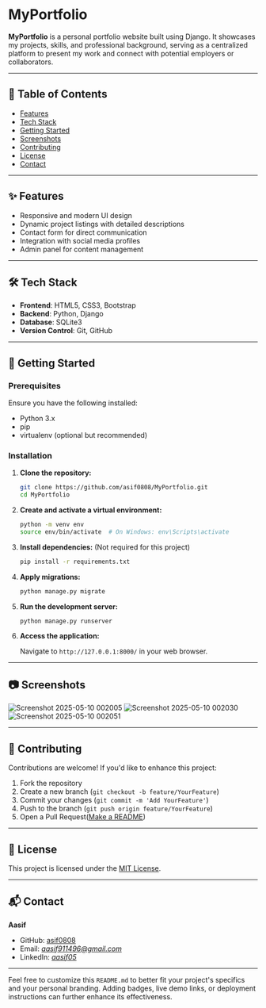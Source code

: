 # MyPortfolio

**MyPortfolio** is a personal portfolio website built using Django. It showcases my projects, skills, 
and professional background, serving as a centralized platform to present my work and connect with 
potential employers or collaborators.

---

## 📌 Table of Contents

* [Features](#features)
* [Tech Stack](#tech-stack)
* [Getting Started](#getting-started)
* [Screenshots](#screenshots)
* [Contributing](#contributing)
* [License](#license)
* [Contact](#contact)

---

## ✨ Features

* Responsive and modern UI design
* Dynamic project listings with detailed descriptions
* Contact form for direct communication
* Integration with social media profiles
* Admin panel for content management

---

## 🛠 Tech Stack

* **Frontend**: HTML5, CSS3, Bootstrap
* **Backend**: Python, Django
* **Database**: SQLite3
* **Version Control**: Git, GitHub

---

## 🚀 Getting Started

### Prerequisites

Ensure you have the following installed:

* Python 3.x
* pip
* virtualenv (optional but recommended)

### Installation

1. **Clone the repository:**

   ```bash
   git clone https://github.com/asif0808/MyPortfolio.git
   cd MyPortfolio
   ```



2. **Create and activate a virtual environment:**

   ```bash
   python -m venv env
   source env/bin/activate  # On Windows: env\Scripts\activate
   ```



3. **Install dependencies:** (Not required for this project)

   ```bash
   pip install -r requirements.txt
   ```



4. **Apply migrations:**

   ```bash
   python manage.py migrate
   ```



5. **Run the development server:**

   ```bash
   python manage.py runserver
   ```



6. **Access the application:**

   Navigate to `http://127.0.0.1:8000/` in your web browser.

---

## 📷 Screenshots

![Screenshot 2025-05-10 002005](https://github.com/user-attachments/assets/90ac2687-99dc-4645-bf72-5e5cc3481c2d)
![Screenshot 2025-05-10 002030](https://github.com/user-attachments/assets/59e4186a-c103-4b45-98ed-3022ff7f88d3)
![Screenshot 2025-05-10 002051](https://github.com/user-attachments/assets/20541326-b6ec-44a1-83b4-51241cccac8a)


---

## 🤝 Contributing

Contributions are welcome! If you'd like to enhance this project:

1. Fork the repository
2. Create a new branch (`git checkout -b feature/YourFeature`)
3. Commit your changes (`git commit -m 'Add YourFeature'`)
4. Push to the branch (`git push origin feature/YourFeature`)
5. Open a Pull Request([Make a README][1])

---

## 📄 License

This project is licensed under the [MIT License](LICENSE).

---

## 📬 Contact

**Aasif**

* GitHub: [asif0808](https://github.com/asif0808)
* Email: *[aasif911496@gmail.com](mailto:aasif911496@gmail.com)*
* LinkedIn: *[aasif05](https://linkedin.com/in/aasif05)*

---

Feel free to customize this `README.md` to better fit your project's specifics and your personal branding. Adding badges, live demo links, or deployment instructions can further enhance its effectiveness.

[1]: https://www.makeareadme.com/?utm_source=chatgpt.com "Make a README"
